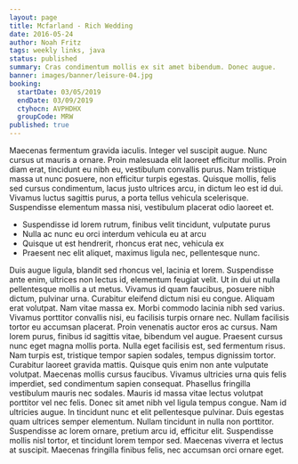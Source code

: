 ```yaml
---
layout: page
title: Mcfarland - Rich Wedding
date: 2016-05-24
author: Noah Fritz
tags: weekly links, java
status: published
summary: Cras condimentum mollis ex sit amet bibendum. Donec augue.
banner: images/banner/leisure-04.jpg
booking:
  startDate: 03/05/2019
  endDate: 03/09/2019
  ctyhocn: AVPHDHX
  groupCode: MRW
published: true
---
```

Maecenas fermentum gravida iaculis. Integer vel suscipit augue. Nunc cursus ut mauris a ornare. Proin malesuada elit laoreet efficitur mollis. Proin diam erat, tincidunt eu nibh eu, vestibulum convallis purus. Nam tristique massa ut nunc posuere, non efficitur turpis egestas. Quisque mollis, felis sed cursus condimentum, lacus justo ultrices arcu, in dictum leo est id dui. Vivamus luctus sagittis purus, a porta tellus vehicula scelerisque. Suspendisse elementum massa nisi, vestibulum placerat odio laoreet et.

* Suspendisse id lorem rutrum, finibus velit tincidunt, vulputate purus
* Nulla ac nunc eu orci interdum vehicula eu at arcu
* Quisque ut est hendrerit, rhoncus erat nec, vehicula ex
* Praesent nec elit aliquet, maximus ligula nec, pellentesque nunc.

Duis augue ligula, blandit sed rhoncus vel, lacinia et lorem. Suspendisse ante enim, ultrices non lectus id, elementum feugiat velit. Ut in dui ut nulla pellentesque mollis a ut metus. Vivamus id quam faucibus, posuere nibh dictum, pulvinar urna. Curabitur eleifend dictum nisi eu congue. Aliquam erat volutpat. Nam vitae massa ex. Morbi commodo lacinia nibh sed varius. Vivamus porttitor convallis nisi, eu facilisis turpis ornare nec. Nullam facilisis tortor eu accumsan placerat. Proin venenatis auctor eros ac cursus. Nam lorem purus, finibus id sagittis vitae, bibendum vel augue. Praesent cursus nunc eget magna mollis porta. Nulla eget facilisis est, sed fermentum risus. Nam turpis est, tristique tempor sapien sodales, tempus dignissim tortor. Curabitur laoreet gravida mattis.
Quisque quis enim non ante vulputate volutpat. Maecenas mollis cursus faucibus. Vivamus ultricies urna quis felis imperdiet, sed condimentum sapien consequat. Phasellus fringilla vestibulum mauris nec sodales. Mauris id massa vitae lectus volutpat porttitor vel nec felis. Donec sit amet nibh vel ligula tempus congue. Nam id ultricies augue. In tincidunt nunc et elit pellentesque pulvinar. Duis egestas quam ultrices semper elementum. Nullam tincidunt in nulla non porttitor. Suspendisse ac lorem ornare, pretium arcu id, efficitur elit. Suspendisse mollis nisl tortor, et tincidunt lorem tempor sed. Maecenas viverra et lectus at suscipit. Maecenas fringilla finibus felis, nec accumsan orci ornare eget.
